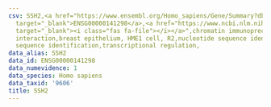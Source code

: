 ```yaml
---
csv: SSH2,<a href="https://www.ensembl.org/Homo_sapiens/Gene/Summary?db=core;g=ENSG00000141298"
  target="_blank">ENSG00000141298</a>,<a href="https://www.ncbi.nlm.nih.gov/pubmed/22863008"
  target="_blank"><i class="fas fa-file"></i></a>",chromatin immunoprecipitation assay,direct
  interaction,breast epithelium, HME1 cell, R2,nucleotide sequence identification,nucleotide
  sequence identification,transcriptional regulation,
data_alias: SSH2
data_id: ENSG00000141298
data_numevidence: 1
data_species: Homo sapiens
data_taxid: '9606'
title: SSH2
---
```

